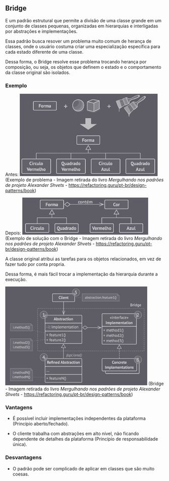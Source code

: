 ## Bridge

E um padrão estrutural que permite a divisão de uma classe grande em um conjunto de classes pequenas, organizadas em hierarquias e interligadas por abstrações e implementações. 

Essa padrão busca resover um problema muito comum de herança de classes, onde o usuário costuma criar uma especialização específica para cada estado diferente de uma classe.

Dessa forma, o Bridge  resolve esse problema trocando herança por composição, ou seja, os objetos que definem o estado e o comportamento da classe original são isolados.

### Exemplo
Antes:
![Problema Bridge](img/problema_bridge.png)
(Exemplo de problema - Imagem retirada do livro *Mergulhando nos padrões de projeto Alexander Shvets* - https://refactoring.guru/pt-br/design-patterns/book)

Depois:
![Solução Bridge](img/solucao.png)
(Exemplo de solução com o Bridge - Imagem retirada do livro *Mergulhando nos padrões de projeto Alexander Shvets* - https://refactoring.guru/pt-br/design-patterns/book)

A classe original atribui as tarefas para os objetos relacionados, em vez de fazer tudo por conta propria.

Dessa forma, é mais fácil trocar a implementação da hierarquia durante a execução.

![Bridge](img/bridge.png)
(Bridge - Imagem retirada do livro *Mergulhando nos padrões de projeto Alexander Shvets* - https://refactoring.guru/pt-br/design-patterns/book)


### Vantagens

- É possível incluir implementações independentes da plataforma (Princípio aberto/fechado).

- O cliente trabalha com abstrações em alto nível, não ficando dependente de detalhes da plataforma (Princípio de responsabilidade única).

### Desvantagens

- O padrão pode ser complicado de aplicar em classes que são muito coesas.

